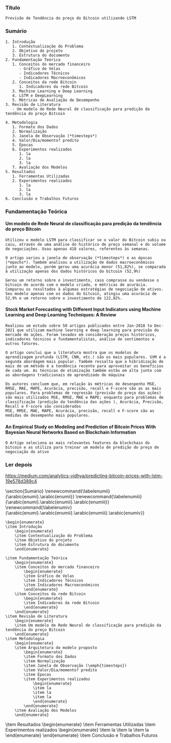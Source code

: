 ### Título
    Previsão de Tendência do preço do Bitcoin utilizando LSTM 

### Sumário
    1. Introdução
       1. Contextualização do Problema
       2. Objetivo do projeto
       3. Estrutura do documento
    2. Fundamentação Teórica
       1. Conceitos do mercado financeiro
          - Gráfico de Velas
          - Indicadores Técnicos
          - Indicadores Macroeconômicos
       2. Conceitos da rede Bitcoin
          1. Indicadores da rede Bitcoin
       3. Machine Learning e Deep Learning
       4. LSTM e DeepLearning
       5. Métricas de Avaliação de Desempenho
    3. Revisão de Literatura
       - Um modelo de Rede Neural de classificação para predição da tendência do preço Bitcoin
        
    4. Metodologia
       1. Formato dos Dados
       2. Normalização
       3. Janela de Observação (*timesteps*)
       4. Valor/Dia/momento? predito
       5. Épocas
       6. Experimentos realizados
          1. la
          2. la
          3. la
       7. Avaliação dos Modelos
    5. Resultados
       1. Ferramentas Utilizadas
       2. Experimentos realizados
          1. la
          2. la
          3. la
    6. Conclusão e Trabalhos Futuros

> 



### Fundamentação Teórica

#### Um modelo de Rede Neural de classificação para predição da tendência do preço Bitcoin
    Utilizou o modelo LSTM para classificar se o valor do Bitcoin subiu ou caiu, através de uma análise do histórico de preço semanal e do volume de negociações. Usou apenas 418 valores, referentes às semanas.

    O artigo variou a janela de observação (*timesteps*) e as épocas (*epochs*). Também analisou a utilização de dados macroeconômicos junto ao modelo, porém gerou uma acurácia menor (51,82%), se comparada à utilização apenas dos dados históricos do bitcoin (52,9%)

    Gerou um retorno sobre o investimento, caso comprasse ou vendesse o bitcoin de acordo com o modelo criado, e métricas de acurácia. Comparou os resultados à algumas estratégias de negociação de ativos. Seu modelo apenas com os dados do bitcoin, atingiu uma acurácia de 52,9% e um retorno sobre o investimento de 122,82%.


#### Stock Market Forecasting with Different Input Indicators using Machine Learning and Deep Learning Techniques: A Review

    Realizou um estudo sobre 50 artigos publicados entre Jan-2018 to Dec-2021 que utilizam machine learning e deep learning para previsão do mercado de ações. Foram levados em consideração preços históricos, indicadores técnicos e fundamentalistas, análise de sentimentos e outros fatores.

    O artigo conclui que a literatura mostra que os modelos de aprendizagem profunda (LSTM, CNN, etc.) são os mais populares. SVM é a segunda abordagem mais popular. Também ressalta que a hibridização de mais de um método é a tendência recente para aproveitar os benefícios de cada um. As técnicas de otimização também estão em alta junto com as abordagens tradicionais de aprendizado de máquina

    Os autores concluem que, em relação às métricas de desenpenho MSE, RMSE, MAE, MAPE, Acurácia, precisão, recall e F-score são as as mais populares. Para problemas de regressão (previsão do preço das ações) são mais utilizados MSE, RMSE, MAE e MAPE; enquanto para problemas de classificação (predição da tendência das ações ), Acurácia, Precisão, Recall e F-score são considerados  
    MSE, RMSE, MAE, MAPE, Acurácia, precisão, recall e F-score são as medidas de desempenho mais populares. 

#### An Empirical Study on Modeling and Prediction of Bitcoin Prices With Bayesian Neural Networks Based on Blockchain Information

    O Artigo seleciona as mais relevantes features da blockchain do bitcoin e as utiliza para treinar um modelo de predição do preço de negociação do ativo

### Ler depois 
https://medium.com/analytics-vidhya/predicting-bitcoin-prices-with-lstm-19e578d389c4


\section{Sumário}
    \renewcommand{\labelenumii}{\arabic{enumi}.\arabic{enumii}}
    \renewcommand{\labelenumiii}{\arabic{enumi}.\arabic{enumii}.\arabic{enumiii}}
    \renewcommand{\labelenumiv}{\arabic{enumi}.\arabic{enumii}.\arabic{enumiii}.\arabic{enumiv}}
    
    \begin{enumerate}
    \item Introdução
        \begin{enumerate}
        \item Contextualização do Problema
        \item Objetivo do projeto
        \item Estrutura do documento
        \end{enumerate}
    
    \item Fundamentação Teórica
        \begin{enumerate}
        \item Conceitos do mercado financeiro
            \begin{enumerate}
            \item Gráfico de Velas
            \item Indicadores Técnicos
            \item Indicadores Macroeconômicos
            \end{enumerate}
        \item Conceitos da rede Bitcoin
            \begin{enumerate}
            \item Indicadores da rede Bitcoin
            \end{enumerate}
        \end{enumerate}
    \item Revisão de Literatura
        \begin{enumerate}
        \item Um modelo de Rede Neural de classificação para predição da tendência do preço Bitcoin
        \end{enumerate}
    \item Metodologia
        \begin{enumerate}
        \item Arquitetura do modelo proposto
            \begin{enumerate}
            \item Formato dos Dados
            \item Normalização
            \item Janela de Observação (\emph{timesteps})
            \item Valor/Dia/momento? predito
            \item Épocas
            \item Experimentos realizados
                \begin{enumerate}
                \item la
                \item la
                \item la
                \end{enumerate}
            \end{enumerate}
        \item Avaliação dos Modelos
        \end{enumerate}
 \item Resultados
         \begin{enumerate}
         \item Ferramentas Utilizadas
         \item Experimentos realizados
            \begin{enumerate}
            \item la
            \item la
            \item la
            \end{enumerate}
        \end{enumerate}
 \item Conclusão e Trabalhos Futuros